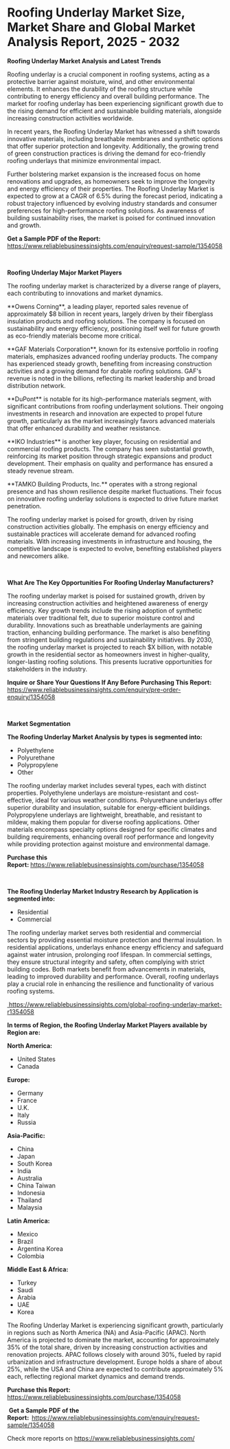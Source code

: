 <p><h1>Roofing Underlay Market Size, Market Share and Global Market Analysis Report, 2025 - 2032</h1></p><p><strong>Roofing Underlay Market Analysis and Latest Trends</strong></p>
<p><p>Roofing underlay is a crucial component in roofing systems, acting as a protective barrier against moisture, wind, and other environmental elements. It enhances the durability of the roofing structure while contributing to energy efficiency and overall building performance. The market for roofing underlay has been experiencing significant growth due to the rising demand for efficient and sustainable building materials, alongside increasing construction activities worldwide.</p><p>In recent years, the Roofing Underlay Market has witnessed a shift towards innovative materials, including breathable membranes and synthetic options that offer superior protection and longevity. Additionally, the growing trend of green construction practices is driving the demand for eco-friendly roofing underlays that minimize environmental impact.</p><p>Further bolstering market expansion is the increased focus on home renovations and upgrades, as homeowners seek to improve the longevity and energy efficiency of their properties. The Roofing Underlay Market is expected to grow at a CAGR of 6.5% during the forecast period, indicating a robust trajectory influenced by evolving industry standards and consumer preferences for high-performance roofing solutions. As awareness of building sustainability rises, the market is poised for continued innovation and growth.</p></p>
<p><strong>Get a Sample PDF of the Report:&nbsp;</strong> <a href="https://www.reliablebusinessinsights.com/enquiry/request-sample/1354058?utm_campaign=2094&utm_medium=2&utm_source=Github&utm_content=ia&utm_term=31012025&utm_id=roofing-underlay">https://www.reliablebusinessinsights.com/enquiry/request-sample/1354058</a></p>
<p>&nbsp;</p>
<p><strong>Roofing Underlay Major Market Players</strong></p>
<p><p>The roofing underlay market is characterized by a diverse range of players, each contributing to innovations and market dynamics. </p><p>**Owens Corning**, a leading player, reported sales revenue of approximately $8 billion in recent years, largely driven by their fiberglass insulation products and roofing solutions. The company is focused on sustainability and energy efficiency, positioning itself well for future growth as eco-friendly materials become more critical.</p><p>**GAF Materials Corporation**, known for its extensive portfolio in roofing materials, emphasizes advanced roofing underlay products. The company has experienced steady growth, benefiting from increasing construction activities and a growing demand for durable roofing solutions. GAF's revenue is noted in the billions, reflecting its market leadership and broad distribution network.</p><p>**DuPont** is notable for its high-performance materials segment, with significant contributions from roofing underlayment solutions. Their ongoing investments in research and innovation are expected to propel future growth, particularly as the market increasingly favors advanced materials that offer enhanced durability and weather resistance.</p><p>**IKO Industries** is another key player, focusing on residential and commercial roofing products. The company has seen substantial growth, reinforcing its market position through strategic expansions and product development. Their emphasis on quality and performance has ensured a steady revenue stream.</p><p>**TAMKO Building Products, Inc.** operates with a strong regional presence and has shown resilience despite market fluctuations. Their focus on innovative roofing underlay solutions is expected to drive future market penetration.</p><p>The roofing underlay market is poised for growth, driven by rising construction activities globally. The emphasis on energy efficiency and sustainable practices will accelerate demand for advanced roofing materials. With increasing investments in infrastructure and housing, the competitive landscape is expected to evolve, benefiting established players and newcomers alike.</p></p>
<p>&nbsp;</p>
<p><strong>What Are The Key Opportunities For Roofing Underlay Manufacturers?</strong></p>
<p><p>The roofing underlay market is poised for sustained growth, driven by increasing construction activities and heightened awareness of energy efficiency. Key growth trends include the rising adoption of synthetic materials over traditional felt, due to superior moisture control and durability. Innovations such as breathable underlayments are gaining traction, enhancing building performance. The market is also benefiting from stringent building regulations and sustainability initiatives. By 2030, the roofing underlay market is projected to reach $X billion, with notable growth in the residential sector as homeowners invest in higher-quality, longer-lasting roofing solutions. This presents lucrative opportunities for stakeholders in the industry.</p></p>
<p><strong>Inquire or Share Your Questions If Any Before Purchasing This Report:</strong> <a href="https://www.reliablebusinessinsights.com/enquiry/pre-order-enquiry/1354058?utm_campaign=2094&utm_medium=2&utm_source=Github&utm_content=ia&utm_term=31012025&utm_id=roofing-underlay">https://www.reliablebusinessinsights.com/enquiry/pre-order-enquiry/1354058</a></p>
<p>&nbsp;</p>
<p><strong>Market Segmentation</strong></p>
<p><strong>The Roofing Underlay Market Analysis by types is segmented into:</strong></p>
<p><ul><li>Polyethylene</li><li>Polyurethane</li><li>Polypropylene</li><li>Other</li></ul></p>
<p><p>The roofing underlay market includes several types, each with distinct properties. Polyethylene underlays are moisture-resistant and cost-effective, ideal for various weather conditions. Polyurethane underlays offer superior durability and insulation, suitable for energy-efficient buildings. Polypropylene underlays are lightweight, breathable, and resistant to mildew, making them popular for diverse roofing applications. Other materials encompass specialty options designed for specific climates and building requirements, enhancing overall roof performance and longevity while providing protection against moisture and environmental damage.</p></p>
<p><strong>Purchase this Report:&nbsp;</strong><a href="https://www.reliablebusinessinsights.com/purchase/1354058?utm_campaign=2094&utm_medium=2&utm_source=Github&utm_content=ia&utm_term=31012025&utm_id=roofing-underlay">https://www.reliablebusinessinsights.com/purchase/1354058</a></p>
<p>&nbsp;</p>
<p><strong>The Roofing Underlay Market Industry Research by Application is segmented into:</strong></p>
<p><ul><li>Residential</li><li>Commercial</li></ul></p>
<p><p>The roofing underlay market serves both residential and commercial sectors by providing essential moisture protection and thermal insulation. In residential applications, underlays enhance energy efficiency and safeguard against water intrusion, prolonging roof lifespan. In commercial settings, they ensure structural integrity and safety, often complying with strict building codes. Both markets benefit from advancements in materials, leading to improved durability and performance. Overall, roofing underlays play a crucial role in enhancing the resilience and functionality of various roofing systems.</p></p>
<p><a href="https://www.reliablebusinessinsights.com/global-roofing-underlay-market-r1354058?utm_campaign=2094&utm_medium=2&utm_source=Github&utm_content=ia&utm_term=31012025&utm_id=roofing-underlay">&nbsp;https://www.reliablebusinessinsights.com/global-roofing-underlay-market-r1354058</a></p>
<p><strong>In terms of Region, the Roofing Underlay Market Players available by Region are:</strong></p>
<p>
    <p> <strong> North America: </strong>
        <ul>
            <li>United States</li>
            <li>Canada</li>
        </ul>
        </p> 
    <p> <strong> Europe: </strong>
        <ul>
            <li>Germany</li>
            <li>France</li>
            <li>U.K.</li>
            <li>Italy</li>
            <li>Russia</li>
        </ul>
        </p> 
    <p> <strong> Asia-Pacific: </strong>
        <ul>
            <li>China</li>
            <li>Japan</li>
            <li>South Korea</li>
            <li>India</li>
            <li>Australia</li>
            <li>China Taiwan</li>
            <li>Indonesia</li>
            <li>Thailand</li>
            <li>Malaysia</li>
        </ul>
        </p> 
    <p> <strong> Latin America: </strong>
        <ul>
            <li>Mexico</li>
            <li>Brazil</li>
            <li>Argentina Korea</li>
            <li>Colombia</li>
        </ul>
        </p> 
    <p> <strong> Middle East & Africa: </strong>
        <ul>
            <li>Turkey</li>
            <li>Saudi</li>
            <li>Arabia</li>
            <li>UAE</li>
            <li>Korea</li>
        </ul>
    </p>
    </p>
<p><p>The Roofing Underlay Market is experiencing significant growth, particularly in regions such as North America (NA) and Asia-Pacific (APAC). North America is projected to dominate the market, accounting for approximately 35% of the total share, driven by increasing construction activities and renovation projects. APAC follows closely with around 30%, fueled by rapid urbanization and infrastructure development. Europe holds a share of about 25%, while the USA and China are expected to contribute approximately 5% each, reflecting regional market dynamics and demand trends.</p></p>
<p><strong>Purchase this Report: </strong><a href="https://www.reliablebusinessinsights.com/purchase/1354058?utm_campaign=2094&utm_medium=2&utm_source=Github&utm_content=ia&utm_term=31012025&utm_id=roofing-underlay">https://www.reliablebusinessinsights.com/purchase/1354058</a></p>
<p>&nbsp;<strong>Get a Sample PDF of the Report:&nbsp;&nbsp;</strong><a href="https://www.reliablebusinessinsights.com/enquiry/request-sample/1354058?utm_campaign=2094&utm_medium=2&utm_source=Github&utm_content=ia&utm_term=31012025&utm_id=roofing-underlay">https://www.reliablebusinessinsights.com/enquiry/request-sample/1354058</a></p>
<p><strong></strong></p>
<p>Check more reports on <a href="https://www.reliablebusinessinsights.com/?utm_campaign=2094&utm_medium=2&utm_source=Github&utm_content=ia&utm_term=31012025&utm_id=roofing-underlay">https://www.reliablebusinessinsights.com/</a></p>